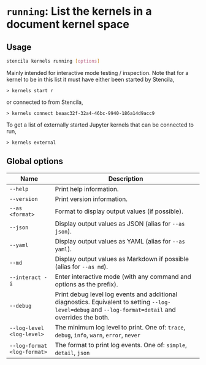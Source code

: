<!-- Generated from doc comments in Rust. Do not edit. -->

# `running`: List the kernels in a document kernel space

## Usage

```sh
stencila kernels running [options]
```

Mainly intended for interactive mode testing / inspection. Note that
for a kernel to be in this list it must have either been started by Stencila,

```stencila
> kernels start r
```

or connected to from Stencila,

```stencila
> kernels connect beaac32f-32a4-46bc-9940-186a14d9acc9
```

To get a list of externally started Jupyter kernels that can be connected to run,

```stencila
> kernels external
```

## Global options

| Name                        | Description                                                                                                                                          |
| --------------------------- | ---------------------------------------------------------------------------------------------------------------------------------------------------- |
| `--help`                    | Print help information.                                                                                                                              |
| `--version`                 | Print version information.                                                                                                                           |
| `--as <format>`             | Format to display output values (if possible).                                                                                                       |
| `--json`                    | Display output values as JSON (alias for `--as json`).                                                                                               |
| `--yaml`                    | Display output values as YAML (alias for `--as yaml`).                                                                                               |
| `--md`                      | Display output values as Markdown if possible (alias for `--as md`).                                                                                 |
| `--interact -i`             | Enter interactive mode (with any command and options as the prefix).                                                                                 |
| `--debug`                   | Print debug level log events and additional diagnostics. Equivalent to setting `--log-level=debug` and `--log-format=detail` and overrides the both. |
| `--log-level <log-level>`   | The minimum log level to print. One of: `trace`, `debug`, `info`, `warn`, `error`, `never`                                                           |
| `--log-format <log-format>` | The format to print log events. One of: `simple`, `detail`, `json`                                                                                   |
